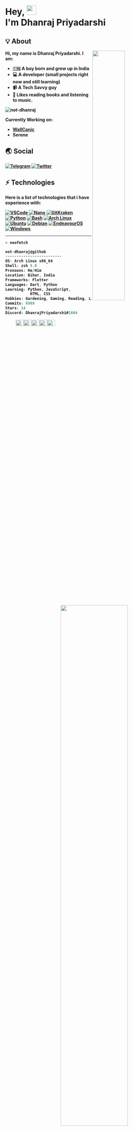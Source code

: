 <h1 align=left><b>Hey, <img src="https://user-images.githubusercontent.com/80586983/170262939-814e2ea9-1881-4d16-9acd-fbc92a3c359a.gif" width="30px"><br>I'm Dhanraj Priyadarshi</h1>


## 💡 About
<a href="https://github.com/not-dhanraj">
  <img align="right" width="45%" src="https://github-readme-stats.vercel.app/api?username=not-dhanraj&theme=radical&show_icons=true)">
  <img align="right" width="65%" src="https://github-readme-streak-stats.herokuapp.com/?user=not-dhanraj&theme=radical">
</a>

Hi, my name is **Dhanraj Priyadarshi**. I am:
- 🇮🇳 A boy born and grew up in India
- 💻 A developer (small projects right now and still learning)
- 📹 A Tech Savvy guy
- 📖 Likes reading books and listening to music.

![not-dhanraj](https://komarev.com/ghpvc/?username=not-dhanraj)

Currently Working on:

- [WallCanic](https://bit.ly/WallCanic)
- Serene

## 🌏 Social


[![Telegram](https://img.shields.io/badge/Telegram-lightblue?logo=telegram&logoColor=333333&style=for-the-badge)](https://telegram.me/berserkdhanraj)
[![Twitter](https://img.shields.io/badge/Twitter-lightblue?logo=twitter&logoColor=333333&style=for-the-badge)](https://twitter.com/berserkdhanraj)<br>

## ⚡ Technologies

Here is a list of technologies that i have experience with:

[![VSCode](https://img.shields.io/badge/Visual%20Studio%20Code-%23007ACC.svg?style=for-the-badge&logo=visual-studio-code&logoColor=FFFFFF)](https://code.visualstudio.com)
[![Nano](https://img.shields.io/badge/GNU%20Nano-%2357A143.svg?style=for-the-badge&logo=GNU&logoColor=FFFFFF)](https://www.nano-editor.org/)
[![GitKraken](https://img.shields.io/badge/GitKraken-purple?style=for-the-badge&logo=GitKraken&logoColor=FFFFFF)](https://atom.io)
[![Python](https://img.shields.io/badge/python%20-%2314354C.svg?style=for-the-badge&logo=python&logoColor=FFFFFF)](https://www.python.org)
[![Bash](https://img.shields.io/badge/Bash-%2300599C.svg?style=for-the-badge&logo=GNU%20Bash&logoColor=FFFFFF)](https://www.gnu.org/software/bash/)
[![Arch Linux](https://img.shields.io/badge/arch_linux-%231793D1.svg?style=for-the-badge&logo=arch-linux&logoColor=FFFFFF)](https://www.archlinux.org)
[![Ubuntu](https://img.shields.io/badge/ubuntu%20-%23E95420.svg?style=for-the-badge&logo=ubuntu&logoColor=FFFFFF)](https://ubuntu.com)
[![Debian](https://img.shields.io/badge/-Debian-purple?style=for-the-badge&logo=debian&logoColor=FFFFFF)](https://debian.org)
[![EndeavourOS](https://img.shields.io/badge/EndeavourOS-%2335BF5C.svg?style=for-the-badge&logo=linux&logoColor=FFFFFF)](https://endeavouros.com)
[![Windows](https://img.shields.io/badge/windows%20-%230078D6.svg?style=for-the-badge&logo=windows&logoColor=FFFFFF)](https://www.microsoft.com/en-gb/software-download/windows10)


---

```zsh
> neofetch
```

<img align="left" src="https://pbs.twimg.com/profile_images/1447797994145734656/jrBe5ZpO_400x400.jpg" alt="Maybe Dhanraj" width="320" /> 

```csharp
not-dhanraj@github
-------------------------
OS: Arch Linux x86_64
Shell: zsh 5.8
Pronouns: He/Him
Location: Bihar, India
Frameworks: Flutter
Languages: Dart, Python
Learning: Python, JavaScript,
           HTML, CSS
Hobbies: Gardening, Gaming, Reading, Listening Music
Commits: 6969
Stars: 14
Discord: DhanrajPriyadarshi#1604
```
<p align="left">
  &nbsp; &nbsp; &nbsp; &nbsp; &nbsp;
  <img alt="#474342" src="https://user-images.githubusercontent.com/80586983/170293418-a34dba4a-e5a9-4678-bbd5-1d5507869214.png" width="25" height="20" /><img alt="#fbedf6" src="https://user-images.githubusercontent.com/80586983/170293698-0b2ddb83-e08d-4498-ba6f-f44ff99df387.png" width="25" height="20" /><img alt="#c9594d" src="https://user-images.githubusercontent.com/80586983/170293847-eaac0951-a745-4a12-810a-0ce63e171bc6.png" width="25" height="20" /><img alt="#f8b9b2" src="https://user-images.githubusercontent.com/80586983/170293973-e48f7413-f028-4c19-9e75-6560789fe802.png" width="25" height="20" /><img alt="#ae9c9d" src="https://user-images.githubusercontent.com/80586983/170294100-e4c487bb-b2e5-4b3b-b8ed-ed3498a0421b.png" width="25" height="20" />
</p>
